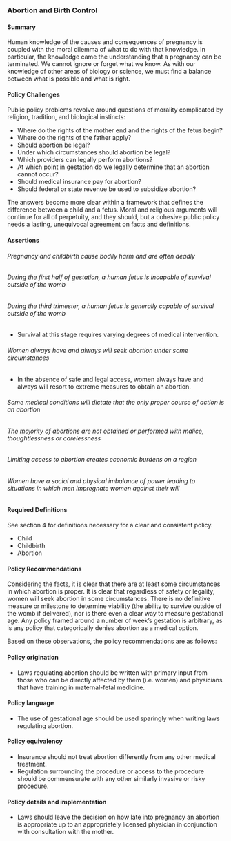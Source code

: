 ### Abortion and Birth Control

#### Summary
Human knowledge of the causes and consequences of pregnancy is coupled with the moral dilemma of what to do with that knowledge.  In particular, the knowledge came the understanding that a pregnancy can be terminated.  We cannot ignore or forget what we know.  As with our knowledge of other areas of biology or science, we must find a balance between what is possible and what is right.

#### Policy Challenges
Public policy problems revolve around questions of morality complicated by religion, tradition, and biological instincts:

- Where do the rights of the mother end and the rights of the fetus begin?
- Where do the rights of the father apply?
- Should abortion be legal?
- Under which circumstances should abortion be legal?
- Which providers can legally perform abortions?
- At which point in gestation do we legally determine that an abortion cannot occur?
- Should medical insurance pay for abortion?
- Should federal or state revenue be used to subsidize abortion?

The answers become more clear within a framework that defines the difference between a child and a fetus.  Moral and religious arguments will continue for all of perpetuity, and they should, but a cohesive public policy needs a lasting, unequivocal agreement on facts and definitions.

#### Assertions 

###### Pregnancy and childbirth cause bodily harm and are often deadly
###### During the first half of gestation, a human fetus is incapable of survival outside of the womb
###### During the third trimester, a human fetus is generally capable of survival outside of the womb 
-  Survival at this stage requires varying degrees of medical intervention.
###### Women always have and always will seek abortion under some circumstances
- In the absence of safe and legal access, women always have and always will resort to extreme measures to obtain an abortion.
###### Some medical conditions will dictate that the only proper course of action is an abortion
###### The majority of abortions are not obtained or performed with malice, thoughtlessness or carelessness
###### Limiting access to abortion creates economic burdens on a region
###### Women have a social and physical imbalance of power leading to situations in which men impregnate women against their will

#### Required Definitions
See section 4 for definitions necessary for a clear and consistent policy.

- Child
- Childbirth
- Abortion


#### Policy Recommendations
Considering the facts, it is clear that there are at least some circumstances in which abortion is proper.  It is clear that regardless of safety or legality, women will seek abortion in some circumstances.  There is no definitive measure or milestone to determine viability (the ability to survive outside of the womb if delivered), nor is there even a clear way to measure gestational age.  Any policy framed around a number of week’s gestation is arbitrary, as is any policy that categorically denies abortion as a medical option.

Based on these observations, the policy recommendations are as follows:

#### Policy origination
- Laws regulating abortion should be written with primary input from those who can be directly affected by them (i.e. women) and physicians that have training in maternal-fetal medicine.

#### Policy language
- The use of gestational age should be used sparingly when writing laws regulating abortion.

#### Policy equivalency
- Insurance should not treat abortion differently from any other medical treatment.
- Regulation surrounding the procedure or access to the procedure should be commensurate with any other similarly invasive or risky procedure.

#### Policy details and implementation
- Laws should leave the decision on how late into pregnancy an abortion is appropriate up to an appropriately licensed physician in conjunction with consultation with the mother.

